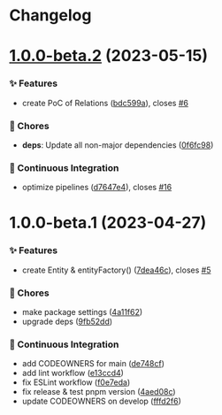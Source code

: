 # Changelog

# [1.0.0-beta.2](https://github.com/ArchiTower/repository/compare/v1.0.0-beta.1...v1.0.0-beta.2) (2023-05-15)

### ✨ Features

- create PoC of Relations
  ([bdc599a](https://github.com/ArchiTower/repository/commit/bdc599a)), closes
  [#6](https://github.com/ArchiTower/repository/issues/6)

### 🎫 Chores

- **deps**: Update all non-major dependencies
  ([0f6fc98](https://github.com/ArchiTower/repository/commit/0f6fc98))

### 🔧 Continuous Integration

- optimize pipelines
  ([d7647e4](https://github.com/ArchiTower/repository/commit/d7647e4)), closes
  [#16](https://github.com/ArchiTower/repository/issues/16)

# 1.0.0-beta.1 (2023-04-27)

### ✨ Features

- create Entity & entityFactory()
  ([7dea46c](https://github.com/ArchiTower/repository/commit/7dea46c)), closes
  [#5](https://github.com/ArchiTower/repository/issues/5)

### 🎫 Chores

- make package settings
  ([4a11f62](https://github.com/ArchiTower/repository/commit/4a11f62))
- upgrade deps
  ([9fb52dd](https://github.com/ArchiTower/repository/commit/9fb52dd))

### 🔧 Continuous Integration

- add CODEOWNERS for main
  ([de748cf](https://github.com/ArchiTower/repository/commit/de748cf))
- add lint workflow
  ([e13ccd4](https://github.com/ArchiTower/repository/commit/e13ccd4))
- fix ESLint workflow
  ([f0e7eda](https://github.com/ArchiTower/repository/commit/f0e7eda))
- fix release & test pnpm version
  ([4aed08c](https://github.com/ArchiTower/repository/commit/4aed08c))
- update CODEOWNERS on develop
  ([fffd2f6](https://github.com/ArchiTower/repository/commit/fffd2f6))
